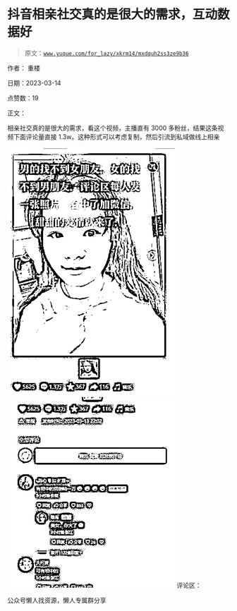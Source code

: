 # 抖音相亲社交真的是很大的需求，互动数据好

> 原文：[`www.yuque.com/for_lazy/xkrm14/mxdquh2ss3ze9b36`](https://www.yuque.com/for_lazy/xkrm14/mxdquh2ss3ze9b36)



作者： 重楼



日期：2023-03-14



点赞数：19



正文：



相亲社交真的是很大的需求，看这个视频，主播直有 3000 多粉丝，结果这条视频下面评论量直接 1.3w。这种形式可以考虑复制，然后引流到私域做线上相亲



![](img/b9c3db07cff12043aadd17a98920c489.png)  <ne-p id="u0f8e373d" data-lake-id="u0f8e373d">![](img/5d5e23361ec6e12ea633d9d8ee15a9e4.png)  <ne-p id="ue619512b" data-lake-id="ue619512b">评论区：



公众号懒人找资源，懒人专属群分享

</ne-p></ne-p>
